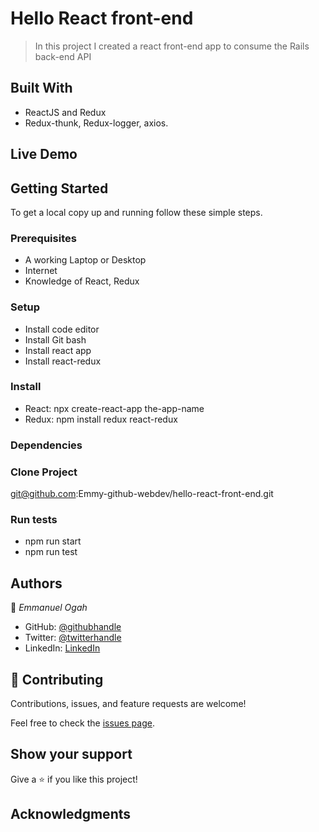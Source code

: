 # Hello React front-end

> In this project I created a react front-end app to consume the Rails back-end API


## Built With

- ReactJS and Redux
- Redux-thunk, Redux-logger, axios.


## Live Demo



## Getting Started

To get a local copy up and running follow these simple steps.

### Prerequisites
- A working Laptop or Desktop
- Internet
- Knowledge of React, Redux

### Setup
- Install code editor
- Install Git bash
- Install react app
- Install react-redux
### Install

- React:
npx create-react-app the-app-name
- Redux: 
npm install redux react-redux 

### Dependencies

### Clone Project
git@github.com:Emmy-github-webdev/hello-react-front-end.git


### Run tests
- npm run start
- npm run test


## Authors

👤 *Emmanuel Ogah*

- GitHub: [@githubhandle](https://github.com/githubhandle)
- Twitter: [@twitterhandle](https://twitter.com/twitterhandle)
- LinkedIn: [LinkedIn](https://linkedin.com/in/linkedinhandle)


## 🤝 Contributing

Contributions, issues, and feature requests are welcome!

Feel free to check the [issues page](https://github.com/Emmy-github-webdev/hello-react-front-end/issues).

## Show your support

Give a ⭐ if you like this project!

## Acknowledgments



